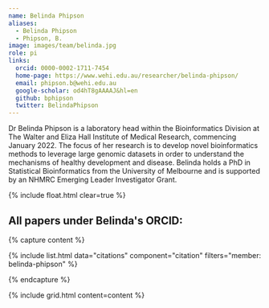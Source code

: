 ```yaml
---
name: Belinda Phipson
aliases:
  - Belinda Phipson
  - Phipson, B.
image: images/team/belinda.jpg
role: pi
links:
  orcid: 0000-0002-1711-7454
  home-page: https://www.wehi.edu.au/researcher/belinda-phipson/
  email: phipson.b@wehi.edu.au
  google-scholar: od4hT8gAAAAJ&hl=en
  github: bphipson
  twitter: BelindaPhipson
---
```


Dr Belinda Phipson is a laboratory head within the Bioinformatics Division at The Walter and Eliza Hall Institute of Medical Research, commencing January 2022. 
The focus of her research is to develop novel bioinformatics methods to leverage large genomic datasets in order to understand the mechanisms of healthy development and disease.
Belinda holds a PhD in Statistical Bioinformatics from the University of Melbourne and is supported by an NHMRC Emerging Leader Investigator Grant.

{% include float.html clear=true %}

## All papers under Belinda's ORCID:

{% capture content %}

{% include list.html data="citations" component="citation" filters="member: belinda-phipson" %}

{% endcapture %}

{% include grid.html content=content %}
